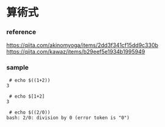 
# 算術式

### reference
https://qiita.com/akinomyoga/items/2dd3f341cf15dd9c330b  
https://qiita.com/kawaz/items/b29eef5e1934b1995949  


### sample

```
 # echo $((1+2))
3

 # echo $[1+2]
3

 # echo $((2/0))
bash: 2/0: division by 0 (error token is "0")
```